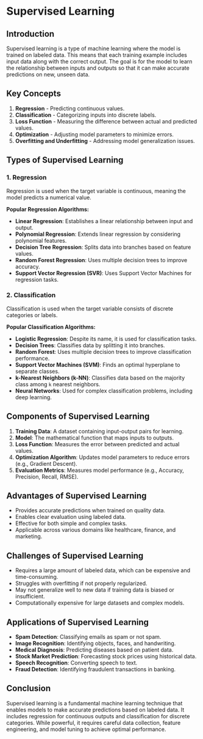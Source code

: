 # Supervised Learning

## Introduction
Supervised learning is a type of machine learning where the model is trained on labeled data. This means that each training example includes input data along with the correct output. The goal is for the model to learn the relationship between inputs and outputs so that it can make accurate predictions on new, unseen data.

## Key Concepts
1. **Regression** - Predicting continuous values.
2. **Classification** - Categorizing inputs into discrete labels.
3. **Loss Function** - Measuring the difference between actual and predicted values.
4. **Optimization** - Adjusting model parameters to minimize errors.
5. **Overfitting and Underfitting** - Addressing model generalization issues.

## Types of Supervised Learning

### 1. Regression
Regression is used when the target variable is continuous, meaning the model predicts a numerical value.

**Popular Regression Algorithms:**
- **Linear Regression**: Establishes a linear relationship between input and output.
- **Polynomial Regression**: Extends linear regression by considering polynomial features.
- **Decision Tree Regression**: Splits data into branches based on feature values.
- **Random Forest Regression**: Uses multiple decision trees to improve accuracy.
- **Support Vector Regression (SVR)**: Uses Support Vector Machines for regression tasks.

### 2. Classification
Classification is used when the target variable consists of discrete categories or labels.

**Popular Classification Algorithms:**
- **Logistic Regression**: Despite its name, it is used for classification tasks.
- **Decision Trees**: Classifies data by splitting it into branches.
- **Random Forest**: Uses multiple decision trees to improve classification performance.
- **Support Vector Machines (SVM)**: Finds an optimal hyperplane to separate classes.
- **k-Nearest Neighbors (k-NN)**: Classifies data based on the majority class among `k` nearest neighbors.
- **Neural Networks**: Used for complex classification problems, including deep learning.

## Components of Supervised Learning
1. **Training Data**: A dataset containing input-output pairs for learning.
2. **Model**: The mathematical function that maps inputs to outputs.
3. **Loss Function**: Measures the error between predicted and actual values.
4. **Optimization Algorithm**: Updates model parameters to reduce errors (e.g., Gradient Descent).
5. **Evaluation Metrics**: Measures model performance (e.g., Accuracy, Precision, Recall, RMSE).

## Advantages of Supervised Learning
- Provides accurate predictions when trained on quality data.
- Enables clear evaluation using labeled data.
- Effective for both simple and complex tasks.
- Applicable across various domains like healthcare, finance, and marketing.

## Challenges of Supervised Learning
- Requires a large amount of labeled data, which can be expensive and time-consuming.
- Struggles with overfitting if not properly regularized.
- May not generalize well to new data if training data is biased or insufficient.
- Computationally expensive for large datasets and complex models.

## Applications of Supervised Learning
- **Spam Detection**: Classifying emails as spam or not spam.
- **Image Recognition**: Identifying objects, faces, and handwriting.
- **Medical Diagnosis**: Predicting diseases based on patient data.
- **Stock Market Prediction**: Forecasting stock prices using historical data.
- **Speech Recognition**: Converting speech to text.
- **Fraud Detection**: Identifying fraudulent transactions in banking.

## Conclusion
Supervised learning is a fundamental machine learning technique that enables models to make accurate predictions based on labeled data. It includes regression for continuous outputs and classification for discrete categories. While powerful, it requires careful data collection, feature engineering, and model tuning to achieve optimal performance.

